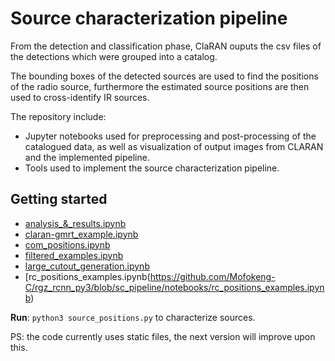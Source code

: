 # Source characterization pipeline

From the detection and classification phase, ClaRAN ouputs the csv files of the detections which were grouped into a catalog.

The bounding boxes of the detected sources are used to find the positions of the radio source, furthermore the estimated source positions are then used to cross-identify IR sources.

The repository include:

* Jupyter notebooks used for preprocessing and post-processing of the catalogued data, as well as visualization of output images from CLARAN and the implemented pipeline.
* Tools used to implement the source characterization pipeline.

## Getting started

* [analysis\_&\_results.ipynb](https://github.com/Mofokeng-C/rgz_rcnn_py3/blob/sc_pipeline/notebooks/analysis_%26_results.ipynb)
* [claran-gmrt\_example.ipynb](https://github.com/Mofokeng-C/rgz_rcnn_py3/blob/sc_pipeline/notebooks/claran-gmrt_example.ipynb)
* [com\_positions.ipynb](https://github.com/Mofokeng-C/rgz_rcnn_py3/blob/sc_pipeline/notebooks/com_positions.ipynb)
* [filtered_examples.ipynb](https://github.com/Mofokeng-C/rgz_rcnn_py3/blob/sc_pipeline/notebooks/filtered_examples.ipynb)
* [large\_cutout\_generation.ipynb](https://github.com/Mofokeng-C/rgz_rcnn_py3/blob/sc_pipeline/notebooks/large_cutout_generation.ipynb)
* [rc\_positions\_examples.ipynb(https://github.com/Mofokeng-C/rgz_rcnn_py3/blob/sc_pipeline/notebooks/rc_positions_examples.ipynb)

**Run**: `python3 source_positions.py` to characterize sources.

PS: the code currently uses static files, the next version will improve upon this. 
